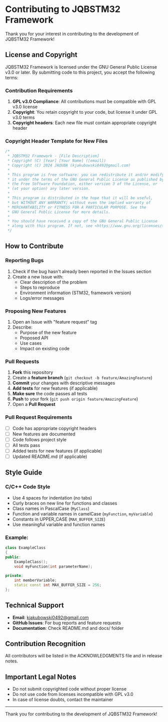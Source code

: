 # Contributing to JQBSTM32 Framework

Thank you for your interest in contributing to the development of JQBSTM32 Framework!

## License and Copyright

JQBSTM32 Framework is licensed under the GNU General Public License v3.0 or later. By submitting code to this project, you accept the following terms:

### Contribution Requirements

1. **GPL v3.0 Compliance**: All contributions must be compatible with GPL v3.0 license
2. **Copyright**: You retain copyright to your code, but license it under GPL v3.0 terms
3. **Copyright headers**: Each new file must contain appropriate copyright header

### Copyright Header Template for New Files

```cpp
/*
 * JQBSTM32 Framework - [File Description]
 * Copyright (C) [Year] [Your Name] ([email])
 * Copyright (C) 2024 JAQUBA (kjakubowski0492@gmail.com)
 * 
 * This program is free software: you can redistribute it and/or modify
 * it under the terms of the GNU General Public License as published by
 * the Free Software Foundation, either version 3 of the License, or
 * (at your option) any later version.
 * 
 * This program is distributed in the hope that it will be useful,
 * but WITHOUT ANY WARRANTY; without even the implied warranty of
 * MERCHANTABILITY or FITNESS FOR A PARTICULAR PURPOSE. See the
 * GNU General Public License for more details.
 * 
 * You should have received a copy of the GNU General Public License
 * along with this program. If not, see <https://www.gnu.org/licenses/>.
 */
```

## How to Contribute

### Reporting Bugs

1. Check if the bug hasn't already been reported in the Issues section
2. Create a new Issue with:
   - Clear description of the problem
   - Steps to reproduce
   - Environment information (STM32, framework version)
   - Logs/error messages

### Proposing New Features

1. Open an Issue with "feature request" tag
2. Describe:
   - Purpose of the new feature
   - Proposed API
   - Use cases
   - Impact on existing code

### Pull Requests

1. **Fork** this repository
2. Create a **feature branch** (`git checkout -b feature/AmazingFeature`)
3. **Commit** your changes with descriptive messages
4. **Add tests** for new features (if applicable)
5. **Make sure** the code passes all tests
6. **Push** to your fork (`git push origin feature/AmazingFeature`)
7. Open a **Pull Request**

### Pull Request Requirements

- [ ] Code has appropriate copyright headers
- [ ] New features are documented
- [ ] Code follows project style
- [ ] All tests pass
- [ ] Added tests for new features (if applicable)
- [ ] Updated README.md (if applicable)

## Style Guide

### C/C++ Code Style

- Use 4 spaces for indentation (no tabs)
- Curly braces on new line for functions and classes
- Class names in PascalCase (`MyClass`)
- Function and variable names in camelCase (`myFunction`, `myVariable`)
- Constants in UPPER_CASE (`MAX_BUFFER_SIZE`)
- Use meaningful variable and function names

### Example:

```cpp
class ExampleClass 
{
public:
    ExampleClass();
    void myFunction(int parameterName);
    
private:
    int memberVariable;
    static const int MAX_BUFFER_SIZE = 256;
};
```

## Technical Support

- **Email**: kjakubowski0492@gmail.com
- **GitHub Issues**: For bug reports and feature requests
- **Documentation**: Check README.md and docs/ folder

## Contribution Recognition

All contributors will be listed in the ACKNOWLEDGMENTS file and in release notes.

## Important Legal Notes

- Do not submit copyrighted code without proper license
- Do not use code from licenses incompatible with GPL v3.0
- In case of license doubts, contact the maintainer

---

Thank you for contributing to the development of JQBSTM32 Framework!
